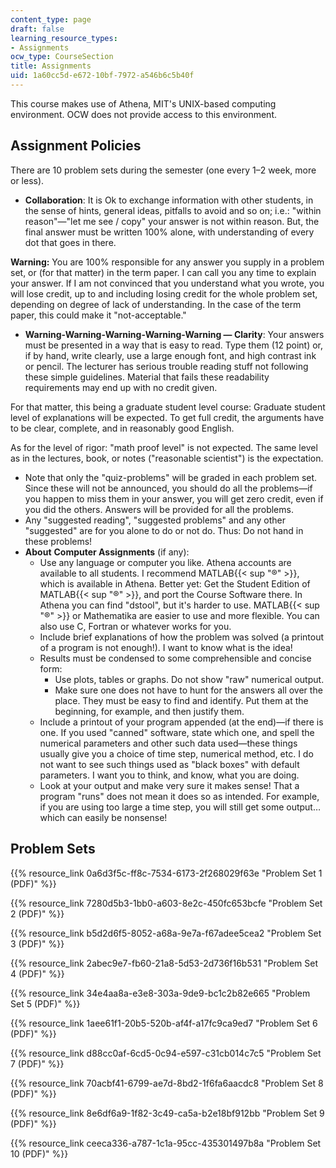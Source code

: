 ```yaml
---
content_type: page
draft: false
learning_resource_types:
- Assignments
ocw_type: CourseSection
title: Assignments
uid: 1a60cc5d-e672-10bf-7972-a546b6c5b40f
---
```

This course makes use of Athena, MIT's UNIX-based computing environment. OCW does not provide access to this environment.

## Assignment Policies

There are 10 problem sets during the semester (one every 1–2 week, more or less).

- **Collaboration**: It is Ok to exchange information with other students, in the sense of hints, general ideas, pitfalls to avoid and so on; i.e.: "within reason"—"let me see / copy" your answer is not within reason. But, the final answer must be written 100% alone, with understanding of every dot that goes in there.

**Warning:** You are 100% responsible for any answer you supply in a problem set, or (for that matter) in the term paper. I can call you any time to explain your answer. If I am not convinced that you understand what you wrote, you will lose credit, up to and including losing credit for the whole problem set, depending on degree of lack of understanding. In the case of the term paper, this could make it "not-acceptable."

- **Warning-Warning-Warning-Warning-Warning — Clarity**: Your answers must be presented in a way that is easy to read. Type them (12 point) or, if by hand, write clearly, use a large enough font, and high contrast ink or pencil. The lecturer has serious trouble reading stuff not following these simple guidelines. Material that fails these readability requirements may end up with no credit given.

For that matter, this being a graduate student level course: Graduate student level of explanations will be expected. To get full credit, the arguments have to be clear, complete, and in reasonably good English.

As for the level of rigor: "math proof level" is not expected. The same level as in the lectures, book, or notes ("reasonable scientist") is the expectation.

- Note that only the "quiz-problems" will be graded in each problem set. Since these will not be announced, you should do all the problems—if you happen to miss them in your answer, you will get zero credit, even if you did the others. Answers will be provided for all the problems.
- Any "suggested reading", "suggested problems" and any other "suggested" are for you alone to do or not do. Thus: Do not hand in these problems!
- **About** **Computer Assignments** (if any):
    - Use any language or computer you like. Athena accounts are available to all students. I recommend MATLAB{{< sup "®" >}}, which is available in Athena. Better yet: Get the Student Edition of MATLAB{{< sup "®" >}}, and port the Course Software there. In Athena you can find "dstool", but it's harder to use. MATLAB{{< sup "®" >}} or Mathematika are easier to use and more flexible. You can also use C, Fortran or whatever works for you.
    - Include brief explanations of how the problem was solved (a printout of a program is not enough!). I want to know what is the idea!
    - Results must be condensed to some comprehensible and concise form:
        - Use plots, tables or graphs. Do not show "raw" numerical output.
        - Make sure one does not have to hunt for the answers all over the place. They must be easy to find and identify. Put them at the beginning, for example, and then justify them.
    - Include a printout of your program appended (at the end)—if there is one. If you used "canned" software, state which one, and spell the numerical parameters and other such data used—these things usually give you a choice of time step, numerical method, etc. I do not want to see such things used as "black boxes" with default parameters. I want you to think, and know, what you are doing.
    - Look at your output and make very sure it makes sense! That a program "runs" does not mean it does so as intended. For example, if you are using too large a time step, you will still get some output… which can easily be nonsense!

## Problem Sets

{{% resource_link 0a6d3f5c-ff8c-7534-6173-2f268029f63e "Problem Set 1 (PDF)" %}}

{{% resource_link 7280d5b3-1bb0-a603-8e2c-450fc653bcfe "Problem Set 2 (PDF)" %}}

{{% resource_link b5d2d6f5-8052-a68a-9e7a-f67adee5cea2 "Problem Set 3 (PDF)" %}}

{{% resource_link 2abec9e7-fb60-21a8-5d53-2d736f16b531 "Problem Set 4 (PDF)" %}}

{{% resource_link 34e4aa8a-e3e8-303a-9de9-bc1c2b82e665 "Problem Set 5 (PDF)" %}}

{{% resource_link 1aee61f1-20b5-520b-af4f-a17fc9ca9ed7 "Problem Set 6 (PDF)" %}}

{{% resource_link d88cc0af-6cd5-0c94-e597-c31cb014c7c5 "Problem Set 7 (PDF)" %}}

{{% resource_link 70acbf41-6799-ae7d-8bd2-1f6fa6aacdc8 "Problem Set 8 (PDF)" %}}

{{% resource_link 8e6df6a9-1f82-3c49-ca5a-b2e18bf912bb "Problem Set 9 (PDF)" %}}

{{% resource_link ceeca336-a787-1c1a-95cc-435301497b8a "Problem Set 10 (PDF)" %}}